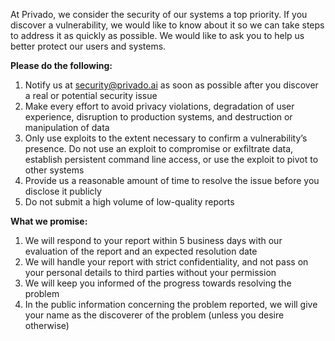 At Privado, we consider the security of our systems a top priority. If you discover a vulnerability, we would like to know about it so we can take steps to address it as quickly as possible. We would like to ask you to help us better protect our users and systems.

**Please do the following:**

1. Notify us at security@privado.ai as soon as possible after you discover a real or potential security issue
2. Make every effort to avoid privacy violations, degradation of user experience, disruption to production systems, and destruction or manipulation of data
3. Only use exploits to the extent necessary to confirm a vulnerability’s presence. Do not use an exploit to compromise or exfiltrate data, establish persistent command line access, or use the exploit to pivot to other systems
4. Provide us a reasonable amount of time to resolve the issue before you disclose it publicly
5. Do not submit a high volume of low-quality reports

**What we promise:**
1. We will respond to your report within 5 business days with our evaluation of the report and an expected resolution date
2. We will handle your report with strict confidentiality, and not pass on your personal details to third parties without your permission
3. We will keep you informed of the progress towards resolving the problem
4. In the public information concerning the problem reported, we will give your name as the discoverer of the problem (unless you desire otherwise)
